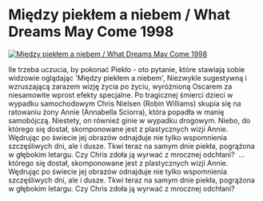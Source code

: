 Między piekłem a niebem / What Dreams May Come 1998 
=============
[![Między piekłem a niebem / What Dreams May Come 1998 ](http://vidos.pl/images/player.gif)](http://vidos.pl/miedzy-pieklem-a-niebem-what-dreams-may-come-1998)

 Ile trzeba uczucia, by pokonać Piekło - oto pytanie, które stawiają sobie widzowie oglądając 'Między piekłem a niebem', Niezwykle sugestywną i wzruszającą zarazem wizję życia po życiu, wyróżnioną Oscarem za niesamowite wprost efekty specjalne. Po tragicznej śmierci dzieci w wypadku samochodowym Chris Nielsen (Robin Williams) skupia się na ratowaniu żony Annie (Annabella Sciorra), która popadła w manię samobójczą. Niestety, on również ginie w wypadku drogowym. Niebo, do którego się dostał, skomponowane jest z plastycznych wizji Annie. Wędrując po świecie jej obrazów odnajduje nie tylko wspomnienia szczęśliwych dni, ale i dusze. Tkwi teraz na samym dnie piekła, pogrążona w głębokim letargu. Czy Chris zdoła ją wyrwać z mrocznej odchłani?   ... którego się dostał, skomponowane jest z plastycznych wizji Annie. Wędrując po świecie jej obrazów odnajduje nie tylko wspomnienia szczęśliwych dni, ale i dusze. Tkwi teraz na samym dnie piekła, pogrążona w głębokim letargu. Czy Chris zdoła ją wyrwać z mrocznej odchłani? 
